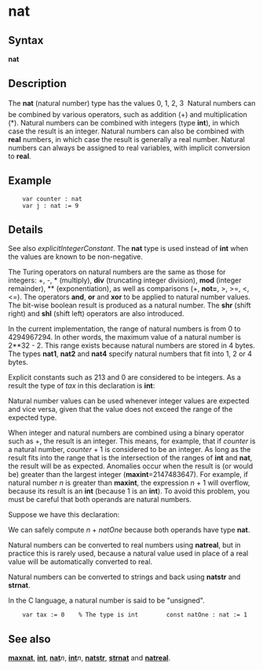 
# nat

## Syntax
**nat**

## Description
The **nat** (natural number) type has the values 0, 1, 2, 3 &#133; Natural numbers can be combined by various operators, such as addition (+) and multiplication (*). Natural numbers can be combined with integers (type **int**), in which case the result is an integer. Natural numbers can also be combined with **real** numbers, in which case the result is generally a real number. Natural numbers can always be assigned to real variables, with implicit conversion to **real**.


## Example


        var counter : nat
        var j : nat := 9
## Details
See also _explicitIntegerConstant_. The **nat** type is used instead of **int** when the values are known to be non-negative.

The Turing operators on natural numbers are the same as those for integers: +, -, * (multiply), **div** (truncating integer division), **mod** (integer remainder), ** (exponentiation), as well as comparisons (+, **not=**, >, >=, <, <=). The operators **and**, **or** and **xor** to be applied to natural number values. The bit-wise boolean result is produced as a natural number. The **shr** (shift right) and **shl** (shift left) operators are also introduced.

In the current implementation, the range of natural numbers is from 0 to 4294967294. In other words, the maximum value of a natural number is 2**32 - 2. This range exists because natural numbers are stored in 4 bytes. The types **nat1**, **nat2** and **nat4** specify natural numbers that fit into 1, 2 or 4 bytes.

Explicit constants such as 213 and 0 are considered to be integers. As a result the type of _tax_ in this declaration is **int**:

Natural number values can be used whenever integer values are expected and vice versa, given that the value does not exceed the range of the expected type.

When integer and natural numbers are combined using a binary operator such as +, the result is an integer. This means, for example, that if _counter_ is a natural number, _counter_ + 1 is considered to be an integer. As long as the result fits into the range that is the intersection of the ranges of **int** and **nat**, the result will be as expected. Anomalies occur when the result is (or would be) greater than the largest integer (**maxint**=2147483647). For example, if natural number _n_ is greater than **maxint**, the expression _n_ + 1 will overflow, because its result is an **int** (because 1 is an **int**). To avoid this problem, you must be careful that both operands are natural numbers. 

Suppose we have this declaration:

We can safely compute _n_ + _natOne_ because both operands have type **nat**.

Natural numbers can be converted to real numbers using **natreal**, but in practice this is rarely used, because a natural value used in place of a real value will be automatically converted to real.

Natural numbers can be converted to strings and back using **natstr** and **strnat**.

In the C language, a natural number is said to be "unsigned".

        var tax := 0    % The type is int        const natOne : nat := 1
## See also
**[maxnat](maxnat.html)**, **[int](int.html)**, **[nat]()**_n_, **[int](int.html)**_n_, **[natstr](natstr.html)**, **[strnat](strnat.html)** and **[natreal](natreal.html)**.

